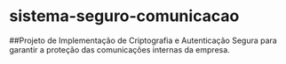 # sistema-seguro-comunicacao

##Projeto de Implementação de Criptografia e Autenticação Segura para garantir a proteção das comunicações internas da empresa.
